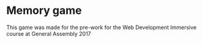 # Memory game

This game was made for the pre-work for the Web Development Immersive course at General Assembly 2017
